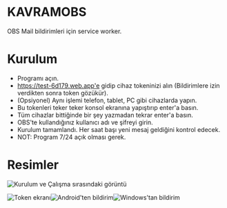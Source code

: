 
# KAVRAMOBS
OBS Mail bildirimleri için service worker.

# Kurulum

 - Programı açın.
 - https://test-6d179.web.app'e gidip cihaz tokeninizi alın (Bildirimlere izin verdikten sonra token gözükür).
 - (Opsiyonel) Aynı işlemi telefon, tablet, PC gibi cihazlarda yapın.
 - Bu tokenleri teker teker konsol ekranına yapıştırıp enter'a basın.
 - Tüm cihazlar bittiğinde bir şey yazmadan tekrar enter'a basın.
 - OBS'te kullandığınız kullanıcı adı ve şifreyi girin.
 - Kurulum tamamlandı. Her saat başı yeni mesaj geldiğini kontrol edecek.
 - NOT: Program 7/24 açık olması gerek. 

# Resimler
![Kurulum ve Çalışma sırasındaki görüntü](https://i.imgur.com/HSachFF.png)

![Token ekranı](https://i.imgur.com/9njiZdS.png)![Android'ten bildirim](https://i.imgur.com/cjOIY18.jpg)![Windows'tan bildirim](https://i.imgur.com/QJXN9dY.png)
